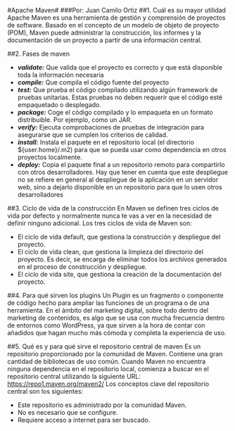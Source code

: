 #Apache Maven#
###Por: Juan Camilo Ortiz
##1. Cuál es su mayor utilidad
Apache Maven es una herramienta de gestión y comprensión de proyectos de software. Basado en el concepto de un modelo de objeto de proyecto (POM), Maven puede administrar la construcción, los informes y la documentación de un proyecto a partir de una información central.

##2. Fases de maven

- ***validate:*** Que valida que el proyecto es correcto y que está disponible toda la información necesaria
- ***compile:*** Que compila el código fuente del proyecto
- ***test:*** Que prueba el código compilado utilizando algún framework de pruebas unitarias. Estas pruebas no deben requerir que el código esté empaquetado o desplegado.
- ***package:*** Coge el código compilado y lo empaqueta en un formato distribuible. Por ejemplo, como un JAR.
- ***verify:*** Ejecuta comprobaciones de pruebas de integración para asegurarse que se cumplen los criterios de calidad.
- ***install:*** Instala el paquete en el repositorio local (el directorio ${user.home}/.m2) para que se pueda usar como dependencia en otros proyectos localmente.
- ***deploy:*** Copia el paquete final a un repositorio remoto para compartirlo con otros desarrolladores. Hay que tener en cuenta que este despliegue no se refiere en general al despliegue de la aplicación en un servidor web, sino a dejarlo disponible en un repositorio para que lo usen otros desarrolladores

##3. Ciclo de vida de la construcción
En Maven se definen tres ciclos de vida por defecto y normalmente nunca te vas a ver en la necesidad de definir ninguno adicional. Los tres ciclos de vida de Maven son:
- El ciclo de vida default, que gestiona la construcción y despliegue del proyecto.
- El ciclo de vida clean, que gestiona la limpieza del directorio del proyecto. Es decir, se encarga de eliminar todos los archivos generados en el proceso de construcción y despliegue.
- El ciclo de vida site, que gestiona la creación de la documentación del proyecto.

##4. Para qué sirven los plugins
Un Plugin es un fragmento o componente de código hecho para ampliar las funciones de un programa o de una herramienta. En el ámbito del marketing digital, sobre todo dentro del marketing de contenidos, es algo que se usa con mucha frecuencia dentro de entornos como WordPress, ya que sirven a la hora de contar con añadidos que hagan mucho más cómoda y completa la experiencia de uso.

##5. Qué es y para qué sirve el repositorio central de maven
Es un repositorio proporcionado por la comunidad de Maven. Contiene una gran cantidad de bibliotecas de uso común.
Cuando Maven no encuentra ninguna dependencia en el repositorio local, comienza a buscar en el repositorio central utilizando la siguiente URL: https://repo1.maven.org/maven2/
Los conceptos clave del repositorio central son los siguientes:
- Este repositorio es administrado por la comunidad Maven.
- No es necesario que se configure.
- Requiere acceso a internet para ser buscado.